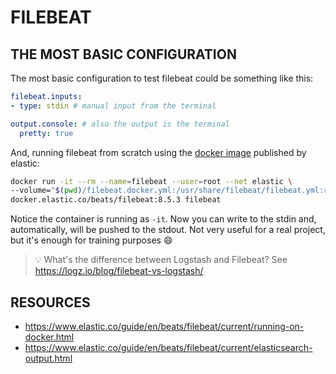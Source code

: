 # FILEBEAT

## THE MOST BASIC CONFIGURATION

The most basic configuration to test filebeat could be something like this:

```yaml
filebeat.inputs:
- type: stdin # manual input from the terminal

output.console: # also the output is the terminal 
  pretty: true
```

And, running filebeat from scratch using the [docker image](https://www.elastic.co/guide/en/beats/filebeat/current/running-on-docker.html) published by elastic:

```bash
docker run -it --rm --name=filebeat --user=root --net elastic \ 
--volume="$(pwd)/filebeat.docker.yml:/usr/share/filebeat/filebeat.yml:ro" \ 
docker.elastic.co/beats/filebeat:8.5.3 filebeat
```

Notice the container is running as `-it`. Now you can write to the stdin and, automatically, will be pushed to the stdout. Not very useful for a real project, but it's enough for training purposes :smile:

> :bulb: What's the difference between Logstash and Filebeat? See https://logz.io/blog/filebeat-vs-logstash/

## RESOURCES

* https://www.elastic.co/guide/en/beats/filebeat/current/running-on-docker.html
* https://www.elastic.co/guide/en/beats/filebeat/current/elasticsearch-output.html
